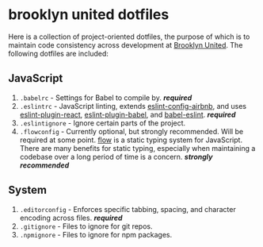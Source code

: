 # brooklyn united dotfiles

Here is a collection of project-oriented dotfiles, the purpose of which is to maintain code consistency across development at [Brooklyn United](http://brooklynunited.com). The following dotfiles are included:

## JavaScript
1.  `.babelrc` - Settings for Babel to compile by. ***required***
2. `.eslintrc` - JavaScript linting, extends [eslint-config-airbnb](https://github.com/airbnb/javascript/tree/master/packages/eslint-config-airbnb), and uses [eslint-plugin-react](https://github.com/yannickcr/eslint-plugin-react), [eslint-plugin-babel](https://github.com/babel/eslint-plugin-babel), and [babel-eslint](https://github.com/babel/babel-eslint). ***required***
3. `.eslintignore` - Ignore certain parts of the project.
4. `.flowconfig` - Currently optional, but strongly recommended. Will be required at some point. [flow](http://flowtype.org) is a static typing system for JavaScript. There are many benefits for static typing, especially when maintaining a codebase over a long period of time is a concern. ***strongly recommended***

## System
1. `.editorconfig` - Enforces specific tabbing, spacing, and character encoding across files. ***required***
2. `.gitignore` - Files to ignore for git repos.
3. `.npmignore`  - Files to ignore for npm packages.
